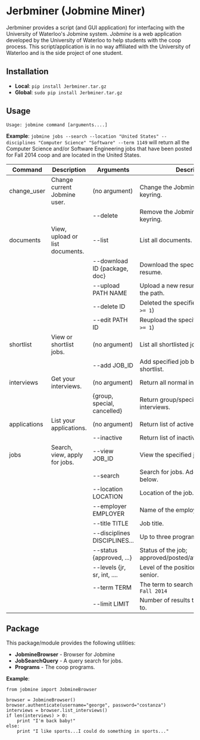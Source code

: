 Jerbminer (Jobmine Miner)
=========================
Jerbminer provides a script (and GUI application) for interfacing with the University of Waterloo's Jobmine system.  *Jobmine* is a web application developed by the University of Waterloo to help students with the coop process.  This script/application is in no way affiliated with the University of Waterloo and is the side project of one student.

## Installation
* **Local**: `pip install Jerbminer.tar.gz`
* **Global**: `sudo pip install Jerbminer.tar.gz`

## Usage
`Usage: jobmine command [arguments....]`

**Example**: `jobmine jobs --search --location "United States" --disciplines "Computer Science" "Software" --term 1149` will return all the Computer Science and/or Software Engineering jobs that have been posted for Fall 2014 coop and are located in the United States.

| Command         | Description                        | Arguments                    | Description                                   |
| --------------- | ---------------------------------- | ---------------------------- | --------------------------------------------- |
| change_user     | Change current Jobmine user.       | (no argument)                | Change the Jobmine user in the keyring.       |
|                 |                                    | --delete                     | Remove the Jobmine user from the keyring.     |
| documents       | View, upload or list documents.    | --list                       | List all documents.                           |
|                 |                                    | --download ID {package, doc} | Download the specified package or resume.     |
|                 |                                    | --upload PATH NAME           | Upload a new resume specified by the path.    |
|                 |                                    | --delete ID                  | Deleted the specified document (`ID >= 1`)      |
|                 |                                    | --edit PATH ID               | Reupload the specified document (`ID >= 1`)     |
| shortlist       | View or shortlist jobs.            | (no argument)                | List all shortlisted jobs.                    |
|                 |                                    | --add JOB_ID                 | Add specified job by job id to shortlist.     |
| interviews      | Get your interviews.               | (no argument)                | Return all normal interviews.                 |
|                 |                                    | {group, special, cancelled}  | Return group/special/cancelled interviews.    |
| applications    | List your applications.            | (no argument)                | Return list of active applications.           |
|                 |                                    | --inactive                   | Return list of inactive applications.         |
| jobs            | Search, view, apply for jobs.      | --view JOB_ID                | View the specified job information.           |
|                 |                                    | --search                     | Search for jobs.  Add filters from below.     |
|                 |                                    | --location LOCATION          | Location of the job.                          |
|                 |                                    | --employer EMPLOYER          | Name of the employer.                         |
|                 |                                    | --title TITLE                | Job title.                                    |
|                 |                                    | --disciplines DISCIPLINES... | Up to three programs to filter on.            |
|                 |                                    | --status {approved, ...}     | Status of the job; approved/posted/available/cancelled. |
|                 |                                    | --levels {jr, sr, int, ....  | Level of the position, such as `sr` for senior. |
|                 |                                    | --term TERM                  | The term to search for, like `1149` / `Fall 2014` |
|                 |                                    | --limit LIMIT                | Number of results to limit the search to.     |

## Package
This package/module provides the following utilities:

* **JobmineBrowser** - Browser for Jobmine
* **JobSearchQuery** - A query search for jobs.
* **Programs** - The coop programs.

**Example**:

```
from jobmine import JobmineBrowser

browser = JobmineBrowser()
browser.authenticate(username="george", password="costanza")
interviews = browser.list_interviews()
if len(interviews) > 0:
    print "I'm back baby!"
else:
    print "I like sports...I could do something in sports..."
```
